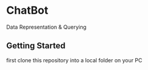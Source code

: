 # ChatBot
Data Representation &amp; Querying 

## Getting Started
first clone this repository into a local folder on your PC